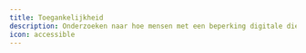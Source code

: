 ```yaml
---
title: Toegankelijkheid
description: Onderzoeken naar hoe mensen met een beperking digitale diensten ervaren.
icon: accessible
---
```


